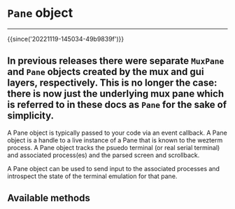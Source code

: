 # `Pane` object

---
{{since('20221119-145034-49b9839f')}}

In previous releases there were separate `MuxPane` and `Pane` objects created
by the mux and gui layers, respectively. This is no longer the case: there is
now just the underlying mux pane which is referred to in these docs as `Pane`
for the sake of simplicity.
---


A Pane object is typically passed to your code via an event callback.  A Pane
object is a handle to a live instance of a Pane that is known to the wezterm
process.  A Pane object tracks the psuedo terminal (or real serial terminal)
and associated process(es) and the parsed screen and scrollback.

A Pane object can be used to send input to the associated processes and
introspect the state of the terminal emulation for that pane.

## Available methods


